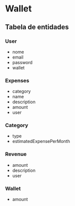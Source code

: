 # Wallet

## Tabela de entidades

### User
- nome
- email
- password
- wallet

### Expenses
- category
- name
- description
- amount
- user

### Category
- type
- estimatedExpensePerMonth

### Revenue
- amount
- description
- user

### Wallet
- amount
